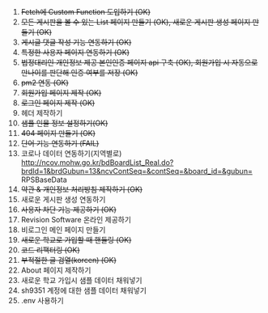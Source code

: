 1. ~~Fetch에 Custom Function 도입하기 (OK)~~
2. ~~모든 게시판을 볼 수 있는 List 페이지 만들기 (OK), 새로운 게시판 생성 페이지 만들기 (OK)~~
3. ~~게시글 댓글 작성 기능 연동하기 (OK)~~
4. ~~특정한 사용자 페이지 연동하기 (OK)~~
5. ~~법정대리인 개인정보 제공 본인인증 페이지 api 구축 (OK), 회원가입 시 자동으로 만나이를 판단해 인증 여부를 저장 (OK)~~
6. ~~pm2 연동 (OK)~~
7. ~~회원가입 페이지 제작 (OK)~~
8. ~~로그인 페이지 제작 (OK)~~
9. 헤더 제작하기
10. ~~샘플 인물 정보 설정하기(OK)~~
11. ~~404 페이지 만들기 (OK)~~
12. ~~단어 기능 연동하기 (FAIL)~~
13. 코로나 데이터 연동하기(지역별로) http://ncov.mohw.go.kr/bdBoardList_Real.do?brdId=1&brdGubun=13&ncvContSeq=&contSeq=&board_id=&gubun= RPSBaseData
14. ~~약관 & 개인정보 처리방침 제작하기 (OK)~~
15. 새로운 게시판 생성 연동하기
16. ~~사용자 차단 기능 제공하기 (OK)~~
17. Revision Software 온라인 제공하기
18. 비로그인 메인 페이지 만들기
19. ~~새로운 학교로 가입할 때 핸들링 (OK)~~
20. ~~코드 리팩터링 (OK)~~
21. ~~부적절한 글 검열(korcen) (OK)~~
22. About 페이지 제작하기
23. 새로운 학교 가입시 샘플 데이터 채워넣기
24. sh9351 계정에 대한 샘플 데이터 채워넣기
25. .env 사용하기